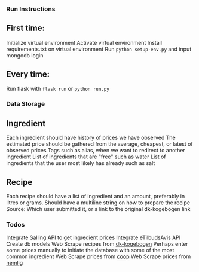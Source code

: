 ### Run Instructions
## First time:
Initialize virtual environment
Activate virtual environment
Install requirements.txt on virtual environment
Run `python setup-env.py` and input mongodb login
## Every time:
Run flask with `flask run` or `python run.py`


### Data Storage
## Ingredient
Each ingredient should have history of prices we have observed
The estimated price should be gathered from the average, cheapest, or latest of observed prices
Tags such as alias, when we want to redirect to another ingredient 
List of ingredients that are "free" such as water
List of ingredients that the user most likely has already such as salt

## Recipe
Each recipe should have a list of ingredient and an amount, preferably in litres or grams.
Should have a multiline string on how to prepare the recipe
Source: Which user submitted it, or a link to the original dk-kogebogen link


### Todos
Integrate Salling API to get ingredient prices
Integrate eTilbudsAvis API
Create db models
Web Scrape recipes from [dk-kogebogen](https://www.dk-kogebogen.dk/)
Perhaps enter some prices manually to initiate the database with some of the most common ingredient
Web Scrape prices from [coop](https://coop.dk/)
Web Scrape prices from [nemlig](https://www.nemlig.com/)
